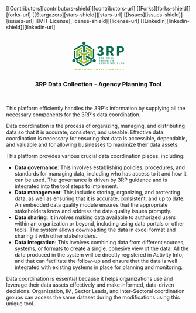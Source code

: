 [[Contributors][contributors-shield]][contributors-url] 
[[Forks][forks-shield]][forks-url] 
[[Stargazers][stars-shield]][stars-url] 
[[Issues][issues-shield]][issues-url] 
[[MIT License][license-shield]][license-url] 
[[LinkedIn][linkedin-shield]][linkedin-url]

<!-- PROJECT LOGO -->
<br />
<div align="center">
  <a href="https://rstudio.unhcr.org/iraq/3rp-planning/">
    <img src="www/01full.png" alt="Logo" height="80">
  </a>
</div>

 <h3 align="center">3RP Data Collection - Agency Planning Tool</h3>
<br />
  <p style=‘text-align:justify’>This platform efficiently handles the 3RP&#39;s information by supplying all the necessary components for the 3RP&#39;s data coordination.</p>
<p style=‘text-align:justify’>Data coordination is the process of organizing, managing, and distributing data so that it is accurate, consistent, and useable. Effective data coordination is necessary for ensuring that data is accessible, dependable, and valuable and for allowing businesses to maximize their data assets.</p>
<p style=‘text-align:justify’>This platform provides various crucial data coordination pieces, including:</p>
<ul>
	<li style=‘text-align: justify;’><strong>Data governance</strong>: This involves establishing policies, procedures, and standards for managing data, including who has access to it and how it can be used. The governance is driven by 3RP guidance and is integrated into the tool steps to implement.</li>
	<li style=‘text-align: justify;’><strong>Data management</strong>: This includes storing, organizing, and protecting data, as well as ensuring that it is accurate, consistent, and up to date. An embedded data quality module ensures that the appropriate stakeholders know and address the data quality issues promptly.</li>
	<li style=‘text-align: justify;’><strong>Data sharing</strong>: It involves making data available to authorized users within an organization or beyond, including using data portals or other tools. The system allows downloading the data in excel format and sharing it with other stakeholders.</li>
	<li style=‘text-align: justify;’><strong>Data integration</strong>: This involves combining data from different sources, systems, or formats to create a single, cohesive view of the data. All the data produced in the system will be directly registered in Activity Info, and that can facilitate the follow-up and ensure that the data is well integrated with existing systems in place for planning and monitoring.</li>
</ul>
<p style=‘text-align:justify’>Data coordination is essential because it helps organizations use and leverage their data assets effectively and make informed, data-driven decisions. Organization, IM, Sector Leads, and Inter-Sectoral coordination groups can access the same dataset during the modifications using this unique tool.</p>